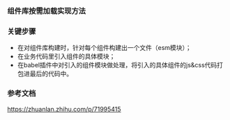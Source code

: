### 组件库按需加载实现方法

### 关键步骤
- 在对组件库构建时，针对每个组件构建出一个文件（esm模块）；
- 在业务代码里引入组件的具体模块；
- 在babel插件中对引入的组件模块做处理，将引入的具体组件的js&css代码打包进最后的代码中。


### 参考文档
https://zhuanlan.zhihu.com/p/71995415
